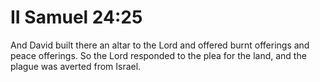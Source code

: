 # II Samuel 24:25

And David built there an altar to the Lord and offered burnt offerings and peace offerings. So the Lord responded to the plea for the land, and the plague was averted from Israel.
